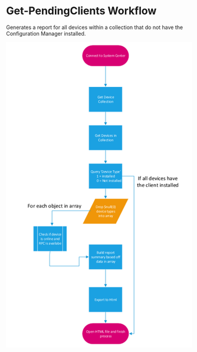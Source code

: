 # Get-PendingClients Workflow

<p>Generates a report for all devices within a collection that do not have the Configuration Manager installed.</p>



![Alt text](Get-PendingClients.PNG?raw=true "Get-PendingClients Workflow")
